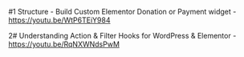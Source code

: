 #1 Structure - Build Custom Elementor Donation or Payment widget - https://youtu.be/WtP6TEiY984

2# Understanding Action & Filter Hooks for WordPress & Elementor - https://youtu.be/RqNXWNdsPwM